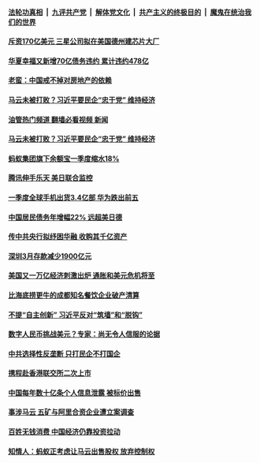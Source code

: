 ####  [法轮功真相](../../../../basic/blob/master/README.md?t=04231832) &nbsp;|&nbsp; [九评共产党](../../../../9ping.md/blob/master/README.md?t=04231832) &nbsp;|&nbsp; [解体党文化](../../../../jtdwh.md/blob/master/README.md?t=04231832)  &nbsp;|&nbsp; [共产主义的终极目的](../../../../gczydzjmd.md/blob/master/README.md?t=04231832) &nbsp;|&nbsp; [魔鬼在统治我们的世界](../../../../mgztzwmdsj.md/blob/master/README.md?t=04231832) 

#### [斥资170亿美元 三星公司拟在美国德州建芯片大厂](../pages/soh7/497954.md?t=04231832) 
#### [华夏幸福又新增70亿债务违约 累计违约478亿](../pages/soh7/497846.md?t=04231832) 
#### [老蛮：中国戒不掉对房地产的依赖](../pages/soh7/497834.md?t=04231832) 
#### [马云未被打败？习近平要民企“忠于党” 维持经济](../pages/soh7/497828.md?t=04231832) 
#### [油管热门频道 翻墙必看视频 新闻](http://159.65.108.143:81/youtube.html)
#### [马云未被打败？习近平要民企“忠于党” 维持经济](../pages/soh7/497828.md?t=04231832) 
#### [蚂蚁集团旗下余额宝一季度缩水18%](../pages/soh7/497822.md?t=04231832) 
#### [腾讯伸手乐天 美日联合监控](../pages/soh7/497594.md?t=04231832) 
#### [一季度全球手机出货3.4亿部  华为跌出前五](../pages/soh7/497411.md?t=04231832) 
#### [中国居民债务年增幅22% 远超美日德](../pages/soh7/497390.md?t=04231832) 
#### [传中共央行拟纾困华融 收购其千亿资产](../pages/soh7/497378.md?t=04231832) 
#### [深圳3月存款减少1900亿元](../pages/soh7/497363.md?t=04231832) 
#### [美国又一万亿经济刺激出炉  通胀和美元危机将至](../pages/soh7/497183.md?t=04231832) 
#### [比海底捞更牛的成都知名餐饮企业破产清算 ](../pages/soh7/497024.md?t=04231832) 
#### [不提“自主创新” 习近平反对“筑墙”和“脱钩”](../pages/soh7/497018.md?t=04231832) 
#### [数字人民币挑战美元？专家：尚无令人信服的论据](../pages/soh7/496979.md?t=04231832) 
#### [中共选择性反垄断 只打民企不打国企](../pages/soh7/496976.md?t=04231832) 
#### [携程赴香港联交所二次上市](../pages/soh7/496637.md?t=04231832) 
#### [中国每年数十亿条个人信息泄露 被标价出售](../pages/soh7/496595.md?t=04231832) 
#### [事涉马云 五矿与阿里合资企业遭立案调查](../pages/soh7/496580.md?t=04231832) 
#### [百姓无钱消费 中国经济仍靠投资拉动](../pages/soh7/496571.md?t=04231832) 
#### [知情人：蚂蚁正考虑让马云出售股权 放弃控制权](../pages/soh7/496106.md?t=04231832) 
<img src='http://gfw-breaker.win/goodnews/indexes/soh7.md' width='0px' height='0px'/>
